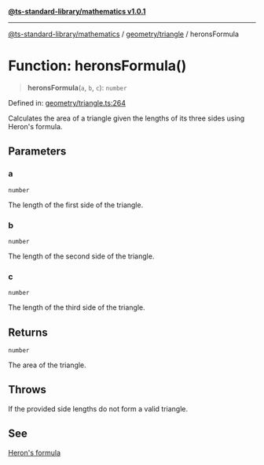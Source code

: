 [**@ts-standard-library/mathematics v1.0.1**](../../../README.md)

***

[@ts-standard-library/mathematics](../../../README.md) / [geometry/triangle](../README.md) / heronsFormula

# Function: heronsFormula()

> **heronsFormula**(`a`, `b`, `c`): `number`

Defined in: [geometry/triangle.ts:264](https://github.com/gabaudette/ts-stdlib/blob/7333da76bc775fbabd0907ad8519b912cfc2fe26/packages/mathematics/src/geometry/triangle.ts#L264)

Calculates the area of a triangle given the lengths of its three sides using Heron's formula.

## Parameters

### a

`number`

The length of the first side of the triangle.

### b

`number`

The length of the second side of the triangle.

### c

`number`

The length of the third side of the triangle.

## Returns

`number`

The area of the triangle.

## Throws

If the provided side lengths do not form a valid triangle.

## See

[Heron's formula](https://en.wikipedia.org/wiki/Heron%27s_formula)
